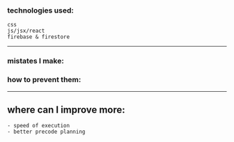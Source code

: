 ### technologies used:
	css
	js/jsx/react
	firebase & firestore 

------
### mistates I make:





### how to prevent them:




----------
## where can I improve more:
	- speed of execution
	- better precode planning
